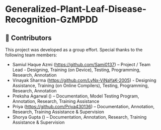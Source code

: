 # Generalized-Plant-Leaf-Disease-Recognition-GzMPDD

## 👥 Contributors

This project was developed as a group effort. Special thanks to the following team members:

- Samiul Haque Azmi (https://github.com/Sami0137) – Project / Team Lead - Designing, Training (on Device), Testing, Programming, Research, Annotation
- Vinayak Sharma (https://github.com/LyNx-ViNaYaK-2005) - Designing Assistance, Training (on Online Compilers), Testing, Programming, Research, Annotation
- Preksha Agarwal () – Documentation, Model Testing Program, Annotation, Research, Training Assistance   
- Priya (https://github.com/Priya430136) – Documentation, Annotation, Research, Training Assistance & Supervision
- Shorya Gupta () – Documentation, Annotation, Research, Training Assistance & Supervision
